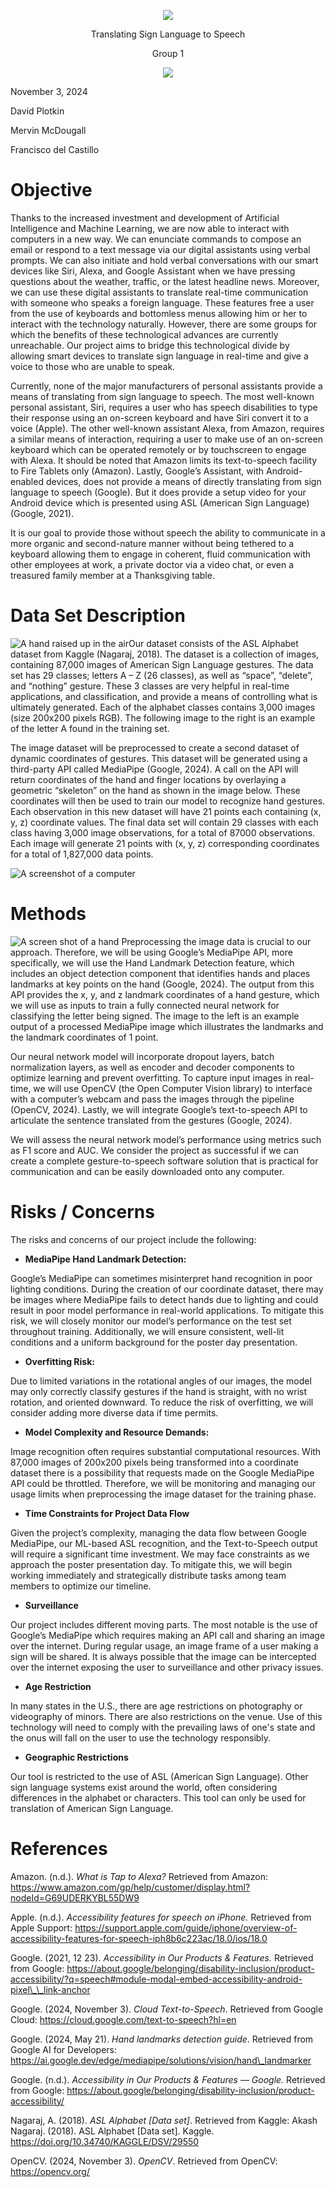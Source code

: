 <p align="center">
  <img src="/images/fig1.png?raw=true)" />
</p>

<p align="center">Translating Sign Language to Speech</p>

<p align="center">Group 1</p>

<p align="center">
  <img src="/images/fig2.png?raw=true" />
</p>

November 3, 2024

David Plotkin

Mervin McDougall

Francisco del Castillo

# Objective

Thanks to the increased investment and development of Artificial Intelligence and Machine Learning, we are now able to interact with computers in a new way. We can enunciate commands to compose an email or respond to a text message via our digital assistants using verbal prompts. We can also initiate and hold verbal conversations with our smart devices like Siri, Alexa, and Google Assistant when we have pressing questions about the weather, traffic, or the latest headline news. Moreover, we can use these digital assistants to translate real-time communication with someone who speaks a foreign language. These features free a user from the use of keyboards and bottomless menus allowing him or her to interact with the technology naturally. However, there are some groups for which the benefits of these technological advances are currently unreachable. Our project aims to bridge this technological divide by allowing smart devices to translate sign language in real-time and give a voice to those who are unable to speak.

Currently, none of the major manufacturers of personal assistants provide a means of translating from sign language to speech. The most well-known personal assistant, Siri, requires a user who has speech disabilities to type their response using an on-screen keyboard and have Siri convert it to a voice (Apple). The other well-known assistant Alexa, from Amazon, requires a similar means of interaction, requiring a user to make use of an on-screen keyboard which can be operated remotely or by touchscreen to engage with Alexa. It should be noted that Amazon limits its text-to-speech facility to Fire Tablets only (Amazon). Lastly, Google’s Assistant, with Android-enabled devices, does not provide a means of directly translating from sign language to speech (Google). But it does provide a setup video for your Android device which is presented using ASL (American Sign Language) (Google, 2021).

It is our goal to provide those without speech the ability to communicate in a more organic and second-nature manner without being tethered to a keyboard allowing them to engage in coherent, fluid communication with other employees at work, a private doctor via a video chat, or even a treasured family member at a Thanksgiving table.

# Data Set Description

<img src="/images/fig3.jpg" alt="A hand raised up in the air" />Our dataset consists of the ASL Alphabet dataset from Kaggle (Nagaraj, 2018). The dataset is a collection of images, containing 87,000 images of American Sign Language gestures. The data set has 29 classes; letters A – Z (26 classes), as well as “space”, “delete”, and “nothing” gesture. These 3 classes are very helpful in real-time applications, and classification, and provide a means of controlling what is ultimately generated. Each of the alphabet classes contains 3,000 images (size 200x200 pixels RGB). The following image to the right is an example of the letter A found in the training set.

The image dataset will be preprocessed to create a second dataset of dynamic coordinates of gestures. This dataset will be generated using a third-party API called MediaPipe (Google, 2024). A call on the API will return coordinates of the hand and finger locations by overlaying a geometric “skeleton” on the hand as shown in the image below. These coordinates will then be used to train our model to recognize hand gestures. Each observation in this new dataset will have 21 points each containing (x, y, z) coordinate values. The final data set will contain 29 classes with each class having 3,000 image observations, for a total of 87000 observations. Each image will generate 21 points with (x, y, z) corresponding coordinates for a total of 1,827,000 data points.

<img src="/images/fig4.png" alt="A screenshot of a computer" />

# Methods

<img src="/images/fig5.png" alt="A screen shot of a hand" /> Preprocessing the image data is crucial to our approach. Therefore, we will be using Google’s MediaPipe API, more specifically, we will use the Hand Landmark Detection feature, which includes an object detection component that identifies hands and places landmarks at key points on the hand (Google, 2024). The output from this API provides the x, y, and z landmark coordinates of a hand gesture, which we will use as inputs to train a fully connected neural network for classifying the letter being signed. The image to the left is an example output of a processed MediaPipe image which illustrates the landmarks and the landmark coordinates of 1 point.

Our neural network model will incorporate dropout layers, batch normalization layers, as well as encoder and decoder components to optimize learning and prevent overfitting. To capture input images in real-time, we will use OpenCV (the Open Computer Vision library) to interface with a computer’s webcam and pass the images through the pipeline (OpenCV, 2024). Lastly, we will integrate Google’s text-to-speech API to articulate the sentence translated from the gestures (Google, 2024).

We will assess the neural network model’s performance using metrics such as F1 score and AUC. We consider the project as successful if we can create a complete gesture-to-speech software solution that is practical for communication and can be easily downloaded onto any computer.

# Risks / Concerns

The risks and concerns of our project include the following:

*   **MediaPipe Hand Landmark Detection:**

Google’s MediaPipe can sometimes misinterpret hand recognition in poor lighting conditions. During the creation of our coordinate dataset, there may be images where MediaPipe fails to detect hands due to lighting and could result in poor model performance in real-world applications. To mitigate this risk, we will closely monitor our model’s performance on the test set throughout training. Additionally, we will ensure consistent, well-lit conditions and a uniform background for the poster day presentation.

*   **Overfitting Risk:**

Due to limited variations in the rotational angles of our images, the model may only correctly classify gestures if the hand is straight, with no wrist rotation, and oriented downward. To reduce the risk of overfitting, we will consider adding more diverse data if time permits.

*   **Model Complexity and Resource Demands:**

Image recognition often requires substantial computational resources. With 87,000 images of 200x200 pixels being transformed into a coordinate dataset there is a possibility that requests made on the Google MediaPipe API could be throttled. Therefore, we will be monitoring and managing our usage limits when preprocessing the image dataset for the training phase.

*   **Time Constraints for Project Data Flow**

Given the project’s complexity, managing the data flow between Google MediaPipe, our ML-based ASL recognition, and the Text-to-Speech output will require a significant time investment. We may face constraints as we approach the poster presentation day. To mitigate this, we will begin working immediately and strategically distribute tasks among team members to optimize our timeline.

*   **Surveillance**

Our project includes different moving parts. The most notable is the use of Google’s MediaPipe which requires making an API call and sharing an image over the internet. During regular usage, an image frame of a user making a sign will be shared. It is always possible that the image can be intercepted over the internet exposing the user to surveillance and other privacy issues.

*   **Age Restriction**

In many states in the U.S., there are age restrictions on photography or videography of minors. There are also restrictions on the venue. Use of this technology will need to comply with the prevailing laws of one's state and the onus will fall on the user to use the technology responsibly.

*   **Geographic Restrictions**

Our tool is restricted to the use of ASL (American Sign Language). Other sign language systems exist around the world, often considering differences in the alphabet or characters. This tool can only be used for translation of American Sign Language.

# References

Amazon. (n.d.). _What is Tap to Alexa?_ Retrieved from Amazon: https://www.amazon.com/gp/help/customer/display.html?nodeId=G69UDERKYBL55DW9

Apple. (n.d.). _Accessibility features for speech on iPhone._ Retrieved from Apple Support: https://support.apple.com/guide/iphone/overview-of-accessibility-features-for-speech-iph8b6c223ac/18.0/ios/18.0

Google. (2021, 12 23). _Accessibility in Our Products & Features._ Retrieved from Google: https://about.google/belonging/disability-inclusion/product-accessibility/?q=speech#module-modal-embed-accessibility-android-pixel\_\_link-anchor

Google. (2024, November 3). _Cloud Text-to-Speech_. Retrieved from Google Cloud: https://cloud.google.com/text-to-speech?hl=en

Google. (2024, May 21). _Hand landmarks detection guide_. Retrieved from Google AI for Developers: https://ai.google.dev/edge/mediapipe/solutions/vision/hand\_landmarker

Google. (n.d.). _Accessibility in Our Products & Features — Google._ Retrieved from Google: https://about.google/belonging/disability-inclusion/product-accessibility/

Nagaraj, A. (2018). _ASL Alphabet \[Data set\]_. Retrieved from Kaggle: Akash Nagaraj. (2018). ASL Alphabet \[Data set\]. Kaggle. https://doi.org/10.34740/KAGGLE/DSV/29550

OpenCV. (2024, November 3). _OpenCV_. Retrieved from OpenCV: https://opencv.org/
